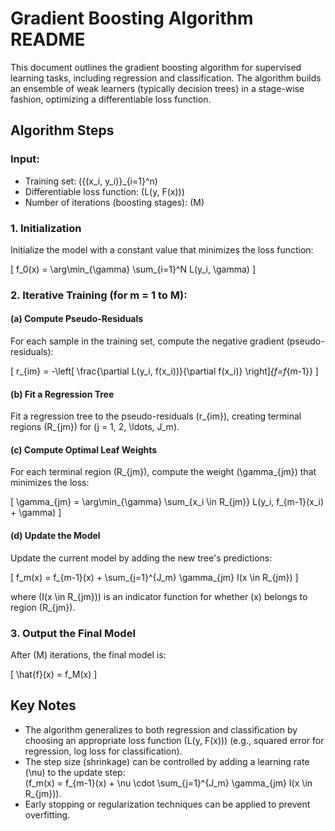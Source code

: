 # Gradient Boosting Algorithm README

This document outlines the gradient boosting algorithm for supervised learning tasks, including regression and classification. The algorithm builds an ensemble of weak learners (typically decision trees) in a stage-wise fashion, optimizing a differentiable loss function.

## Algorithm Steps

### Input:
- Training set: \(\{(x_i, y_i)\}_{i=1}^n\)
- Differentiable loss function: \(L(y, F(x))\)
- Number of iterations (boosting stages): \(M\)

### 1. Initialization
Initialize the model with a constant value that minimizes the loss function:

\[
f_0(x) = \arg\min_{\gamma} \sum_{i=1}^N L(y_i, \gamma)
\]

### 2. Iterative Training (for m = 1 to M):
#### (a) Compute Pseudo-Residuals
For each sample in the training set, compute the negative gradient (pseudo-residuals):

\[
r_{im} = -\left[ \frac{\partial L(y_i, f(x_i))}{\partial f(x_i)} \right]_{f=f_{m-1}}
\]

#### (b) Fit a Regression Tree
Fit a regression tree to the pseudo-residuals \(r_{im}\), creating terminal regions \(R_{jm}\) for \(j = 1, 2, \ldots, J_m\).

#### (c) Compute Optimal Leaf Weights
For each terminal region \(R_{jm}\), compute the weight \(\gamma_{jm}\) that minimizes the loss:

\[
\gamma_{jm} = \arg\min_{\gamma} \sum_{x_i \in R_{jm}} L(y_i, f_{m-1}(x_i) + \gamma)
\]

#### (d) Update the Model
Update the current model by adding the new tree's predictions:

\[
f_m(x) = f_{m-1}(x) + \sum_{j=1}^{J_m} \gamma_{jm} I(x \in R_{jm})
\]

where \(I(x \in R_{jm})\) is an indicator function for whether \(x\) belongs to region \(R_{jm}\).

### 3. Output the Final Model
After \(M\) iterations, the final model is:

\[
\hat{f}(x) = f_M(x)
\]

## Key Notes
- The algorithm generalizes to both regression and classification by choosing an appropriate loss function \(L(y, F(x))\) (e.g., squared error for regression, log loss for classification).
- The step size (shrinkage) can be controlled by adding a learning rate \(\nu\) to the update step:  
  \(f_m(x) = f_{m-1}(x) + \nu \cdot \sum_{j=1}^{J_m} \gamma_{jm} I(x \in R_{jm})\).
- Early stopping or regularization techniques can be applied to prevent overfitting.
